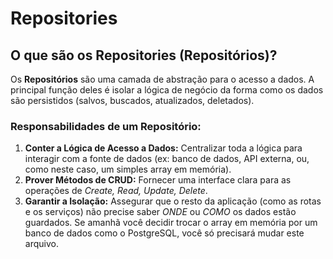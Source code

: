 # Repositories

## O que são os Repositories (Repositórios)?

Os **Repositórios** são uma camada de abstração para o acesso a dados. A principal função deles é isolar a lógica de negócio da forma como os dados são persistidos (salvos, buscados, atualizados, deletados).

### Responsabilidades de um Repositório:
1.  **Conter a Lógica de Acesso a Dados:** Centralizar toda a lógica para interagir com a fonte de dados (ex: banco de dados, API externa, ou, como neste caso, um simples array em memória).
2.  **Prover Métodos de CRUD:** Fornecer uma interface clara para as operações de *Create, Read, Update, Delete*.
3.  **Garantir a Isolação:** Assegurar que o resto da aplicação (como as rotas e os serviços) não precise saber *ONDE* ou *COMO* os dados estão guardados. Se amanhã você decidir trocar o array em memória por um banco de dados como o PostgreSQL, você só precisará mudar este arquivo.
